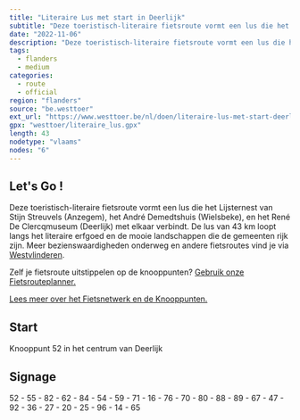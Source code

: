 ```yaml
---
title: "Literaire Lus met start in Deerlijk"
subtitle: "Deze toeristisch-literaire fietsroute vormt een lus die het Lijsternest van Stijn Streuvels (Anzegem), het André Demedtshuis (Wielsbeke), en het René De Clercqmuseum (Deerlijk) met elkaar verbindt"
date: "2022-11-06"
description: "Deze toeristisch-literaire fietsroute vormt een lus die het Lijsternest van Stijn Streuvels (Anzegem), het André Demedtshuis (Wielsbeke), en het René De Clercqmuseum (Deerlijk) met elkaar verbindt" 
tags:
  - flanders
  - medium
categories: 
  - route
  - official
region: "flanders"
source: "be.westtoer"
ext_url: "https://www.westtoer.be/nl/doen/literaire-lus-met-start-deerlijk"
gpx: "westtoer/literaire_lus.gpx"
length: 43
nodetype: "vlaams"
nodes: "6"
---
```


## Let's Go !

Deze toeristisch-literaire fietsroute vormt een lus die het Lijsternest van Stijn Streuvels (Anzegem), het André Demedtshuis (Wielsbeke), en het René De Clercqmuseum (Deerlijk) met elkaar verbindt. De lus van 43 km loopt langs het literaire erfgoed en de mooie landschappen die de gemeenten rijk zijn. Meer bezienswaardigheden onderweg en andere fietsroutes vind je via [Westvlinderen](http://west-vlinderen.be/routes/detail/sxmmht/).

Zelf je fietsroute uitstippelen op de knooppunten? [Gebruik onze Fietsrouteplanner.](https://www.westtoer.be/nl/fietsrouteplanner)

[Lees meer over het Fietsnetwerk en de Knooppunten.](https://www.westtoer.be/nl/inspiratie/fietsnetwerk)

## Start 

Knooppunt 52 in het centrum van Deerlijk

## Signage

52 - 55 - 82 - 62 - 84 - 54 - 59 - 71 - 16 - 76 - 70 - 80 - 88 - 89 - 67 - 47 - 92 - 36 - 27 - 20 - 25 - 96 - 14 - 65